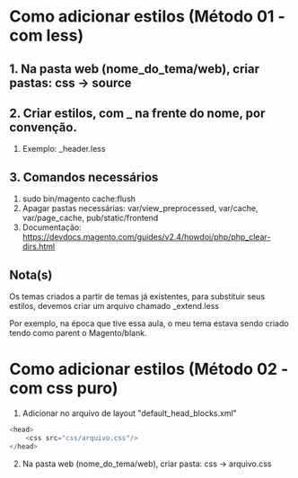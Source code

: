 # Como adicionar estilos (Método 01 - com less)

## 1. Na pasta web (nome_do_tema/web), criar pastas: css -> source

## 2. Criar estilos, com _ na frente do nome, por convenção.

1. Exemplo: _header.less

## 3. Comandos necessários
1. sudo bin/magento cache:flush
2. Apagar pastas necessárias:
var/view_preprocessed, var/cache, var/page_cache, pub/static/frontend
3. Documentação: https://devdocs.magento.com/guides/v2.4/howdoi/php/php_clear-dirs.html

## Nota(s)

Os temas criados a partir de temas já existentes, para substituir seus estilos, devemos criar um arquivo chamado _extend.less

Por exemplo, na época que tive essa aula, o meu tema estava sendo criado tendo como parent o Magento/blank.

# Como adicionar estilos (Método 02 - com css puro)

1. Adicionar no arquivo de layout "default_head_blocks.xml"

```php
<head>
    <css src="css/arquivo.css"/>
</head>
```

2. Na pasta web (nome_do_tema/web), criar pasta: css -> arquivo.css
